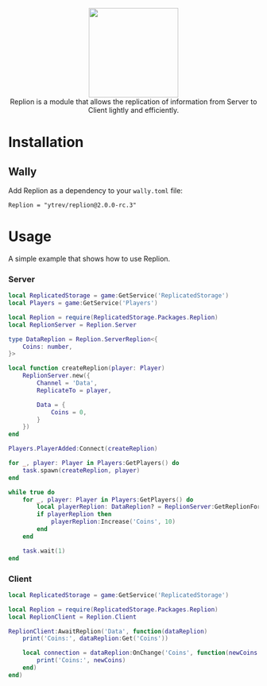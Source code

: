 <p align="center">
	<img src=".github/logo.svg" height="180" />
	<br />
	Replion is a module that allows the replication of information from Server to Client lightly and efficiently.
</p>

# Installation

## Wally

Add Replion as a dependency to your `wally.toml` file:

```
Replion = "ytrev/replion@2.0.0-rc.3"
```

# Usage

A simple example that shows how to use Replion.

### **Server**

```lua
local ReplicatedStorage = game:GetService('ReplicatedStorage')
local Players = game:GetService('Players')

local Replion = require(ReplicatedStorage.Packages.Replion)
local ReplionServer = Replion.Server

type DataReplion = Replion.ServerReplion<{
	Coins: number,
}>

local function createReplion(player: Player)
	ReplionServer.new({
		Channel = 'Data',
		ReplicateTo = player,

		Data = {
			Coins = 0,
		}
	})
end

Players.PlayerAdded:Connect(createReplion)

for _, player: Player in Players:GetPlayers() do
	task.spawn(createReplion, player)
end

while true do
	for _, player: Player in Players:GetPlayers() do
		local playerReplion: DataReplion? = ReplionServer:GetReplionFor(player, 'Data')
		if playerReplion then
			playerReplion:Increase('Coins', 10)
		end
	end

	task.wait(1)
end
```

### **Client**

```lua
local ReplicatedStorage = game:GetService('ReplicatedStorage')

local Replion = require(ReplicatedStorage.Packages.Replion)
local ReplionClient = Replion.Client

ReplionClient:AwaitReplion('Data', function(dataReplion)
	print('Coins:', dataReplion:Get('Coins'))

	local connection = dataReplion:OnChange('Coins', function(newCoins: number, _oldCoins: number)
		print('Coins:', newCoins)
	end)
end)
```
